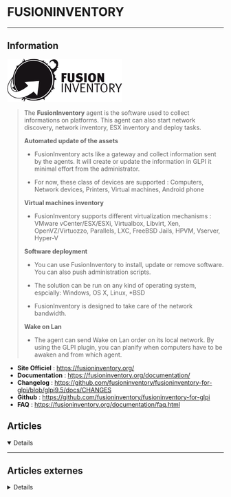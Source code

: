 # FUSIONINVENTORY
---

## <i class="fa-solid fa-hashtag"></i> Information

![Logo](../../_media/apps/fusioninventory/fusioninventory_logo.png ':size=250 :no-zoom')


> <i class="fa-solid fa-quote-left"></i> The **FusionInventory** agent is the software used to collect informations on platforms. This agent can also start network discovery, network inventory, ESX inventory and deploy tasks.
> 
> **Automated update of the assets**
> - FusionInventory acts like a gateway and collect information sent by the agents. It will create or update the information in GLPI it minimal effort from the administrator.
>
> - For now, these class of devices are supported : Computers, Network devices, Printers, Virtual machines, Android phone
>
> **Virtual machines inventory**
> - FusionInventory supports different virtualization mechanisms : VMware vCenter/ESX/ESXi, Virtualbox, Libvirt, Xen, OpenVZ/Virtuozzo, Parallels, LXC, FreeBSD Jails, HPVM, Vserver, Hyper-V
>
> **Software deployment**
> - You can use FusionInventory to install, update or remove software. You can also push administration scripts.
> 
> - The solution can be run on any kind of operating system, espcially: Windows, OS X, Linux, *BSD
> 
> - FusionInventory is designed to take care of the network bandwidth.
> 
> **Wake on Lan**
> - The agent can send Wake on Lan order on its local network. By using the GLPI plugin, you can planify when computers have to be awaken and from which agent. <i class="fa-solid fa-quote-left fa-rotate-180"></i>


- <i class="fa-solid fa-globe"></i> **Site Officiel** : https://fusioninventory.org/
- <i class="fa-solid fa-book"></i> **Documentation** : https://fusioninventory.org/documentation/
- <i class="fa-solid fa-file-circle-question"></i> **Changelog** : https://github.com/fusioninventory/fusioninventory-for-glpi/blob/glpi9.5/docs/CHANGES
- <i class="fa-brands fa-github"></i> **Github** : https://github.com/fusioninventory/fusioninventory-for-glpi
- <i class="far fa-question-circle"></i> **FAQ** : https://fusioninventory.org/documentation/faq.html



## <i class="fa-regular fa-newspaper"></i> Articles

<details open>

</details>

---

## <i class="fa-solid fa-glasses"></i> Articles externes

<details>

- [Composants de switchs avec FusionInventory](https://david.durieux.family/fr/composants-de-switchs-avec-fusioninventory.html)
- [Fusion Inventory : comment forcer un inventaire ?](https://www.it-connect.fr/fusion-inventory-comment-forcer-un-inventaire/)
- [Installation de l’agent FusionInventory 2.4 sur Fedora 27](https://www.dsfc.net/logiciel-libre/glpi/installation-agent-fusioninventory-2-4-fedora-27/)

</details>
